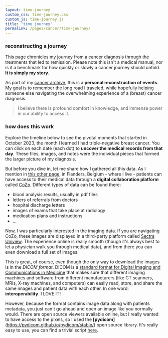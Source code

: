 ```yaml
---
layout: time-journey
custom_css: time-journey.css
custom_js: time-journey.js
title: "time journey"
permalink: /pages/cancer/time-journey/
---
```


### reconstructing a journey
This page chronicles my journey from a cancer diagnosis through the treatments that led to remission. Please note this isn't a medical manual, nor is it a benchmark for how quickly or slowly a cancer journey should unfold.   **It is simply my story**.

As part of my [cancer archive](/pages/cancer/cancer-archive/), this is a **personal reconstruction of events**. My goal is to remember the long road I traveled, while hopefully helping someone else navigating the overwhelming experience of a (breast) cancer diagnosis.

 > I believe there is profound comfort in knowledge, and immense power in our ability to access it.

### how does this work
Explore the timeline below to see the pivotal moments that started in October 2023, the month I learned I had triple-negative breast cancer. You can click on each date (each dot) to **uncover the medical records from that day**. These files, images, and notes were the individual pieces that formed the larger picture of my diagnosis.

But before you dive in, let me share how I gathered all this data.
As I mention in [this other page](/pages/cancer/blood-data/), in Flanders, Belgium - where I live - patients can have access to their medical data through a **digital collaboration platform** called [CoZo](https://www.cozo.be/). Different types of data can be found there:
- blood analysis results, usually in pdf files
- letters of referrals from doctors
- hospital discharge letters 
- images of exams that take place at radiology
- medication plans and instructions
- ...

Now, I was particularly interested in the imaging data. If you are navigating CoZo, these images are displayed in a third-party platform called [Sectra Uniview](https://medical.sectra.com/product/sectra-uniview/). The experience online is really smooth (though it's always best to let a physician walk you through medical data), and from there you can even download a full set of images. 

This is great, of course, even though the only way to download the images is in the _DICOM format_. DICOM is a [standard format for Digital Imaging and Communications in Medicine](https://en.wikipedia.org/wiki/DICOM) that makes sure that different imaging machines and software from different manufacturers (like CT scanners, MRIs, X-ray machines, and computers) can easily read, store, and share the same images and patient data with each other. In one word: **interoperability**. I LOVE IT!

However, because the format contains image data along with patients metadata, you just can't go ahead and open an image like you normally would. There are open source viewers available online, but I really wanted to have access to the pixels, so I used the **[pydicom]**(https://pydicom.github.io/pydicom/stable/) open source library. It's really easy to use, you can find a trivial script [here](/scripts/convert_dcm.py).




